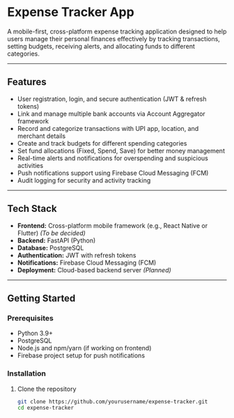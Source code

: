 # Expense Tracker App

A mobile-first, cross-platform expense tracking application designed to help users manage their personal finances effectively by tracking transactions, setting budgets, receiving alerts, and allocating funds to different categories.

---

## Features

- User registration, login, and secure authentication (JWT & refresh tokens)
- Link and manage multiple bank accounts via Account Aggregator framework
- Record and categorize transactions with UPI app, location, and merchant details
- Create and track budgets for different spending categories
- Set fund allocations (Fixed, Spend, Save) for better money management
- Real-time alerts and notifications for overspending and suspicious activities
- Push notifications support using Firebase Cloud Messaging (FCM)
- Audit logging for security and activity tracking

---

## Tech Stack

- **Frontend:** Cross-platform mobile framework (e.g., React Native or Flutter) *(To be decided)*
- **Backend:** FastAPI (Python)
- **Database:** PostgreSQL
- **Authentication:** JWT with refresh tokens
- **Notifications:** Firebase Cloud Messaging (FCM)
- **Deployment:** Cloud-based backend server *(Planned)*

---

## Getting Started

### Prerequisites

- Python 3.9+
- PostgreSQL
- Node.js and npm/yarn (if working on frontend)
- Firebase project setup for push notifications

### Installation

1. Clone the repository  
   ```bash
   git clone https://github.com/yourusername/expense-tracker.git
   cd expense-tracker

